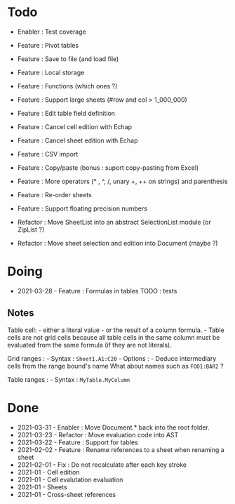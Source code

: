 Todo
====

- Enabler : Test coverage
- Feature : Pivot tables
- Feature : Save to file (and load file)
- Feature : Local storage
- Feature : Functions (which ones ?)
- Feature : Support large sheets (#row and col > 1_000_000)
- Feature : Edit table field definition
- Feature : Cancel cell edition with Echap
- Feature : Cancel sheet edition with Echap
- Feature : CSV import
- Feature : Copy/paste (bonus : suport copy-pasting from Excel)
- Feature : More operators (* , ^, /, unary +, ++ on strings) and parenthesis 
- Feature : Re-order sheets
- Feature : Support floating precision numbers

- Refactor : Move SheetList into an abstract SelectionList module (or ZipList ?)
- Refactor : Move sheet selection and edition into Document (maybe ?)

Doing
=====

- 2021-03-28 - Feature : Formulas in tables
    TODO : tests

Notes
-----

Table cell:
    - either a literal value
    - or the result of a column formula.
    - Table cells are not grid cells because all table cells in the same column must be evaluated from the same formula (if they are not literals).


Grid ranges :
    - Syntax : `Sheet1.A1:C20`
    - Options :
        - Deduce intermediary cells from the range bound's name
            What about names such as `FOO1:BAR2` ?

Table ranges :
    - Syntax : `MyTable.MyColumn`


Done
====

- 2021-03-31 - Enabler : Move Document.* back into the root folder.
- 2021-03-23 - Refactor : Move evaluation code into AST
- 2021-03-22 - Feature : Support for tables
- 2021-02-02 - Feature : Rename references to a sheet when renaming a sheet
- 2021-02-01 - Fix : Do not recalculate after each key stroke
- 2021-01 - Cell edition
- 2021-01 - Cell evalutation evaluation
- 2021-01 - Sheets
- 2021-01 - Cross-sheet references